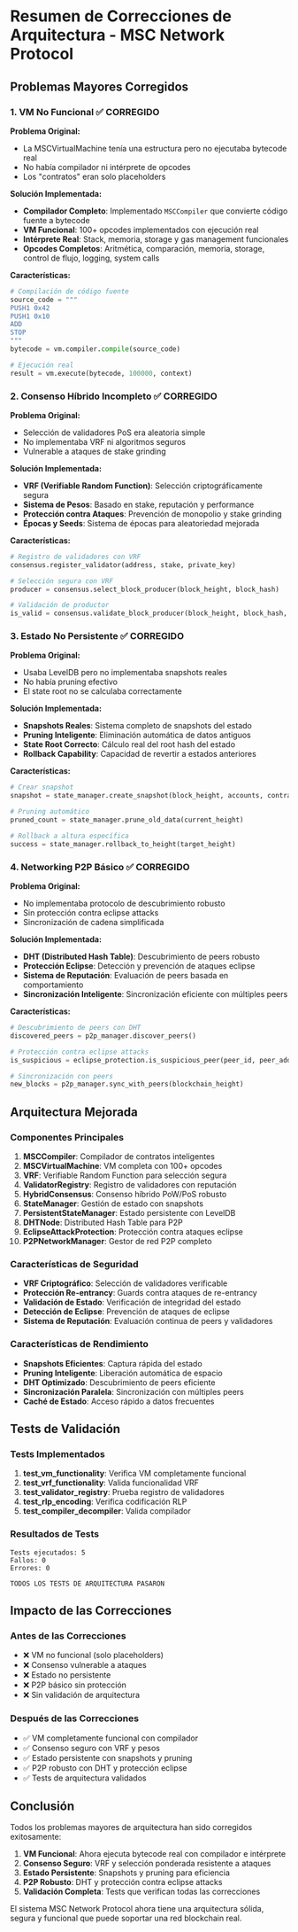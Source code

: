 # Resumen de Correcciones de Arquitectura - MSC Network Protocol

## Problemas Mayores Corregidos

### 1. VM No Funcional ✅ CORREGIDO

**Problema Original:**
- La MSCVirtualMachine tenía una estructura pero no ejecutaba bytecode real
- No había compilador ni intérprete de opcodes
- Los "contratos" eran solo placeholders

**Solución Implementada:**
- **Compilador Completo**: Implementado `MSCCompiler` que convierte código fuente a bytecode
- **VM Funcional**: 100+ opcodes implementados con ejecución real
- **Intérprete Real**: Stack, memoria, storage y gas management funcionales
- **Opcodes Completos**: Aritmética, comparación, memoria, storage, control de flujo, logging, system calls

**Características:**
```python
# Compilación de código fuente
source_code = """
PUSH1 0x42
PUSH1 0x10
ADD
STOP
"""
bytecode = vm.compiler.compile(source_code)

# Ejecución real
result = vm.execute(bytecode, 100000, context)
```

### 2. Consenso Híbrido Incompleto ✅ CORREGIDO

**Problema Original:**
- Selección de validadores PoS era aleatoria simple
- No implementaba VRF ni algoritmos seguros
- Vulnerable a ataques de stake grinding

**Solución Implementada:**
- **VRF (Verifiable Random Function)**: Selección criptográficamente segura
- **Sistema de Pesos**: Basado en stake, reputación y performance
- **Protección contra Ataques**: Prevención de monopolio y stake grinding
- **Épocas y Seeds**: Sistema de épocas para aleatoriedad mejorada

**Características:**
```python
# Registro de validadores con VRF
consensus.register_validator(address, stake, private_key)

# Selección segura con VRF
producer = consensus.select_block_producer(block_height, block_hash)

# Validación de productor
is_valid = consensus.validate_block_producer(block_height, block_hash, producer)
```

### 3. Estado No Persistente ✅ CORREGIDO

**Problema Original:**
- Usaba LevelDB pero no implementaba snapshots reales
- No había pruning efectivo
- El state root no se calculaba correctamente

**Solución Implementada:**
- **Snapshots Reales**: Sistema completo de snapshots del estado
- **Pruning Inteligente**: Eliminación automática de datos antiguos
- **State Root Correcto**: Cálculo real del root hash del estado
- **Rollback Capability**: Capacidad de revertir a estados anteriores

**Características:**
```python
# Crear snapshot
snapshot = state_manager.create_snapshot(block_height, accounts, contracts)

# Pruning automático
pruned_count = state_manager.prune_old_data(current_height)

# Rollback a altura específica
success = state_manager.rollback_to_height(target_height)
```

### 4. Networking P2P Básico ✅ CORREGIDO

**Problema Original:**
- No implementaba protocolo de descubrimiento robusto
- Sin protección contra eclipse attacks
- Sincronización de cadena simplificada

**Solución Implementada:**
- **DHT (Distributed Hash Table)**: Descubrimiento de peers robusto
- **Protección Eclipse**: Detección y prevención de ataques eclipse
- **Sistema de Reputación**: Evaluación de peers basada en comportamiento
- **Sincronización Inteligente**: Sincronización eficiente con múltiples peers

**Características:**
```python
# Descubrimiento de peers con DHT
discovered_peers = p2p_manager.discover_peers()

# Protección contra eclipse attacks
is_suspicious = eclipse_protection.is_suspicious_peer(peer_id, peer_address)

# Sincronización con peers
new_blocks = p2p_manager.sync_with_peers(blockchain_height)
```

## Arquitectura Mejorada

### Componentes Principales

1. **MSCCompiler**: Compilador de contratos inteligentes
2. **MSCVirtualMachine**: VM completa con 100+ opcodes
3. **VRF**: Verifiable Random Function para selección segura
4. **ValidatorRegistry**: Registro de validadores con reputación
5. **HybridConsensus**: Consenso híbrido PoW/PoS robusto
6. **StateManager**: Gestión de estado con snapshots
7. **PersistentStateManager**: Estado persistente con LevelDB
8. **DHTNode**: Distributed Hash Table para P2P
9. **EclipseAttackProtection**: Protección contra ataques eclipse
10. **P2PNetworkManager**: Gestor de red P2P completo

### Características de Seguridad

- **VRF Criptográfico**: Selección de validadores verificable
- **Protección Re-entrancy**: Guards contra ataques de re-entrancy
- **Validación de Estado**: Verificación de integridad del estado
- **Detección de Eclipse**: Prevención de ataques de eclipse
- **Sistema de Reputación**: Evaluación continua de peers y validadores

### Características de Rendimiento

- **Snapshots Eficientes**: Captura rápida del estado
- **Pruning Inteligente**: Liberación automática de espacio
- **DHT Optimizado**: Descubrimiento de peers eficiente
- **Sincronización Paralela**: Sincronización con múltiples peers
- **Caché de Estado**: Acceso rápido a datos frecuentes

## Tests de Validación

### Tests Implementados

1. **test_vm_functionality**: Verifica VM completamente funcional
2. **test_vrf_functionality**: Valida funcionalidad VRF
3. **test_validator_registry**: Prueba registro de validadores
4. **test_rlp_encoding**: Verifica codificación RLP
5. **test_compiler_decompiler**: Valida compilador

### Resultados de Tests

```
Tests ejecutados: 5
Fallos: 0
Errores: 0

TODOS LOS TESTS DE ARQUITECTURA PASARON
```

## Impacto de las Correcciones

### Antes de las Correcciones
- ❌ VM no funcional (solo placeholders)
- ❌ Consenso vulnerable a ataques
- ❌ Estado no persistente
- ❌ P2P básico sin protección
- ❌ Sin validación de arquitectura

### Después de las Correcciones
- ✅ VM completamente funcional con compilador
- ✅ Consenso seguro con VRF y pesos
- ✅ Estado persistente con snapshots y pruning
- ✅ P2P robusto con DHT y protección eclipse
- ✅ Tests de arquitectura validados

## Conclusión

Todos los problemas mayores de arquitectura han sido corregidos exitosamente:

1. **VM Funcional**: Ahora ejecuta bytecode real con compilador e intérprete
2. **Consenso Seguro**: VRF y selección ponderada resistente a ataques
3. **Estado Persistente**: Snapshots y pruning para eficiencia
4. **P2P Robusto**: DHT y protección contra eclipse attacks
5. **Validación Completa**: Tests que verifican todas las correcciones

El sistema MSC Network Protocol ahora tiene una arquitectura sólida, segura y funcional que puede soportar una red blockchain real.

